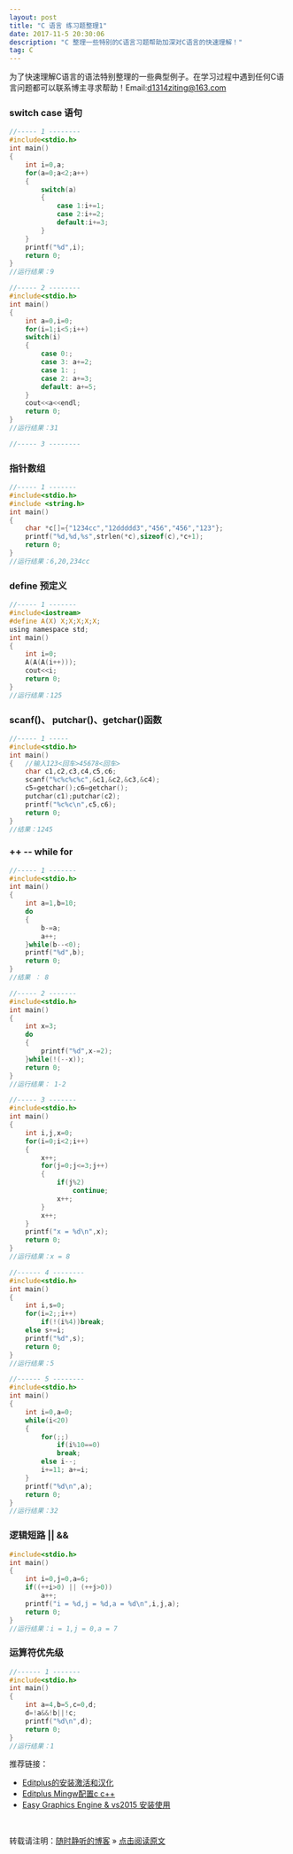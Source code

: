 ```yaml
---
layout: post
title: "C 语言 练习题整理1"
date: 2017-11-5 20:30:06 
description: "C 整理一些特别的C语言习题帮助加深对C语言的快速理解！"
tag: C
---
```


为了快速理解C语言的语法特别整理的一些典型例子。在学习过程中遇到任何C语言问题都可以联系博主寻求帮助！Email:d1314ziting@163.com

### switch case 语句

``` C
//----- 1 --------
#include<stdio.h>
int main()
{
    int i=0,a;
    for(a=0;a<2;a++)
    {
        switch(a)
        {
            case 1:i+=1;       
            case 2:i+=2;
            default:i+=3;
        }
    }
    printf("%d",i);
    return 0;
}
//运行结果：9

//----- 2 --------
#include<stdio.h>
int main()
{
    int a=0,i=0;
    for(i=1;i<5;i++)
    switch(i)
    {
        case 0:;
        case 3: a+=2;
        case 1: ;
        case 2: a+=3;
        default: a+=5;    
    }
    cout<<a<<endl;
    return 0;
}
//运行结果：31

//----- 3 --------
```

### 指针数组 

``` C
//----- 1 -------
#include<stdio.h>
#include <string.h>
int main()
{
    char *c[]={"1234cc","12ddddd3","456","456","123"};
    printf("%d,%d,%s",strlen(*c),sizeof(c),*c+1);
    return 0;
}
//运行结果：6,20,234cc
```

### define 预定义

``` C
//----- 1 -------
#include<iostream>
#define A(X) X;X;X;X;X;
using namespace std;
int main()
{
    int i=0;
    A(A(A(i++)));
    cout<<i;
    return 0;
}
//运行结果：125
```

### scanf()、 putchar()、getchar()函数

```C
//----- 1 -----
#include<stdio.h>
int main()
{   //输入123<回车>45678<回车>
    char c1,c2,c3,c4,c5,c6;
    scanf("%c%c%c%c",&c1,&c2,&c3,&c4);
    c5=getchar();c6=getchar();
    putchar(c1);putchar(c2);
    printf("%c%c\n",c5,c6);
    return 0;
}
//结果：1245
```

### ++ -- while for

``` C
//----- 1 -------
#include<stdio.h>
int main()
{   
    int a=1,b=10;
    do
    {
        b-=a;
        a++;
    }while(b--<0);
    printf("%d",b);
    return 0;
}
//结果 ： 8

//----- 2 -------
#include<stdio.h>
int main()
{   
    int x=3;
    do
    {
        printf("%d",x-=2);
    }while(!(--x));
    return 0;
}
//运行结果： 1-2

//----- 3 -------
#include<stdio.h>
int main()
{   
    int i,j,x=0;
    for(i=0;i<2;i++)
    {
        x++;
        for(j=0;j<=3;j++)
        {
            if(j%2)
                continue;
            x++;
        }
        x++;
    }
    printf("x = %d\n",x);
    return 0;
}
//运行结果：x = 8

//------ 4 --------
#include<stdio.h>
int main()
{   
    int i,s=0;
    for(i=2;;i++)
        if(!(i%4))break;
    else s+=i;
    printf("%d",s);
    return 0;
}
//运行结果：5

//------ 5 --------
#include<stdio.h>
int main()
{   
    int i=0,a=0;
    while(i<20)
    {
        for(;;)
            if(i%10==0)
            break;
        else i--;
        i+=11; a+=i;
    }
    printf("%d\n",a);
    return 0;
}
//运行结果：32
```

### 逻辑短路 || &&

```C
#include<stdio.h>
int main()
{   
    int i=0,j=0,a=6;
    if((++i>0) || (++j>0))
        a++;
    printf("i = %d,j = %d,a = %d\n",i,j,a);
    return 0;
}
//运行结果：i = 1,j = 0,a = 7
```

### 运算符优先级

```C
//------ 1 -------
#include<stdio.h>
int main()
{   
    int a=4,b=5,c=0,d;
    d=!a&&!b||!c;
    printf("%d\n",d);
    return 0;
}
//运行结果：1
```
推荐链接：

- [Editplus的安装激活和汉化](http://d1314ziting.blog.163.com/blog/static/25551704320164184458513/)
- [Editplus Mingw配置c c++](http://d1314ziting.blog.163.com/blog/static/255517043201641763711409/)
- [Easy Graphics Engine & vs2015 安装使用](http://d1314ziting.blog.163.com/blog/static/255517043201671410242847/)



<br>

转载请注明：[随时静听的博客](http://ssjt21.github.io) » [点击阅读原文](http://ssjt21.github.io/2017/11/C_Exercises1/)